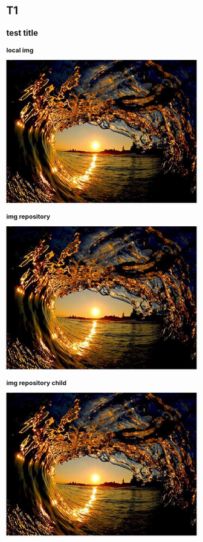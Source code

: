 # T1

## test title

### local img

![This is a test image](test_img2.jpeg)

### img repository

![This is a test image](../../imgs/children_img/test_img2.jpeg)

### img repository child

![This is a test image](../../imgs/test_img2.jpeg)
